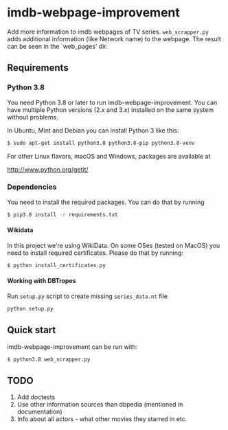 # imdb-webpage-improvement

Add more information to imdb webpages of TV series.
`web_scrapper.py` adds additional information (like Network name) to the webpage. The result can be seen in the `web_pages' dir.

## Requirements

### Python 3.8
You need Python 3.8 or later to run imdb-webpage-improvement. You can have multiple Python versions (2.x and 3.x) installed on the same system without problems.

In Ubuntu, Mint and Debian you can install Python 3 like this:

```bash
$ sudo apt-get install python3.8 python3.8-pip python3.8-venv
```

For other Linux flavors, macOS and Windows, packages are available at

http://www.python.org/getit/

### Dependencies
You need to install the required packages. You can do that by running
```bash
$ pip3.8 install -r requirements.txt
```
#### Wikidata
In this project we're using WikiData. On some OSes (tested on MacOS) you need to install required certificates.
Please do that by running:
```bash
$ python install_certificates.py
``` 

#### Working with DBTropes

Run `setup.py` script to create missing `series_data.nt` file 
```bash
python setup.py
```

## Quick start
imdb-webpage-improvement can be run with:
```bash
$ python3.8 web_scrapper.py
```


## TODO
1. Add doctests
2. Use other information sources than dbpedia (mentioned in documentation)
3. Info about all actors - what other movies they starred in etc.

